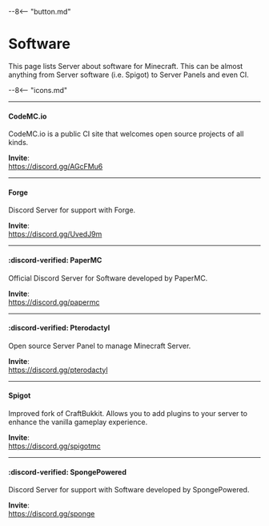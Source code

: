 --8<-- "button.md"

# Software
This page lists Server about software for Minecraft. This can be almost anything from Server software (i.e. Spigot) to Server Panels and even CI.

--8<-- "icons.md"

----
#### CodeMC.io
CodeMC.io is a public CI site that welcomes open source projects of all kinds.

**Invite**:  
https://discord.gg/AGcFMu6

----
#### Forge
Discord Server for support with Forge.

**Invite**:  
https://discord.gg/UvedJ9m

----
#### :discord-verified: PaperMC
Official Discord Server for Software developed by PaperMC.

**Invite**:  
https://discord.gg/papermc

----
#### :discord-verified: Pterodactyl
Open source Server Panel to manage Minecraft Server.

**Invite**:  
https://discord.gg/pterodactyl

----
#### Spigot
Improved fork of CraftBukkit. Allows you to add plugins to your server to enhance the vanilla gameplay experience.

**Invite**:  
https://discord.gg/spigotmc

----
#### :discord-verified: SpongePowered
Discord Server for support with Software developed by SpongePowered.

**Invite**:  
https://discord.gg/sponge
